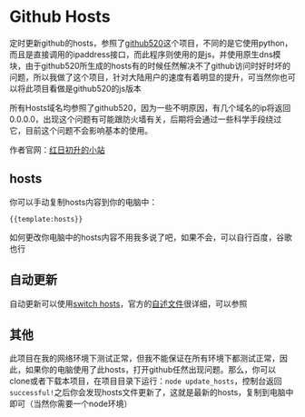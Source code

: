 # Github Hosts
定时更新github的hosts，参照了[github520](/521xueweihan/GitHub520)这个项目，不同的是它使用python，而且是直接调用的ipaddress接口，而此程序则使用的是js，并使用原生dns模块，由于github520所生成的hosts有的时候任然解决不了github访问时好时坏的问题，所以我做了这个项目，针对大陆用户的速度有着明显的提升，可当然你也可以将此项目看做是github520的js版本

所有Hosts域名均参照了github520，因为一些不明原因，有几个域名的ip将返回0.0.0.0，出现这个问题有可能跟防火墙有关，后期将会通过一些科学手段绕过它，目前这个问题不会影响基本的使用。

作者官网：[红日初升的小站](http://47.108.77.223)

## hosts

你可以手动复制hosts内容到你的电脑中：

```
{{template:hosts}}
```

如何更改你电脑中的hosts内容不用我多说了吧，如果不会，可以自行百度，谷歌也行

## 自动更新

自动更新可以使用[switch hosts](/oldj/SwitchHosts)，官方的[自述文件](https://github.com/oldj/SwitchHosts#readme)很详细，可以参照

## 其他

此项目在我的网络环境下测试正常，但我不能保证在所有环境下都测试正常，因此，如果你的电脑使用了此hosts，打开github任然出现问题。那么，你可以clone或者下载本项目，在项目目录下运行：`node update_hosts`，控制台返回`successful!`之后你会发现hosts文件更新了，这就是最新的hosts，复制到电脑中即可（当然你需要一个node环境）

